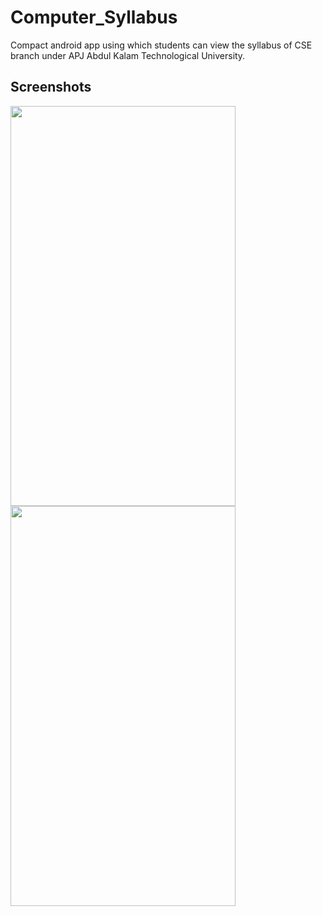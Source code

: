 # Computer_Syllabus
Compact android app using which students can view the syllabus of CSE branch under APJ Abdul Kalam Technological University.
## Screenshots
<a href="url"><img src="https://user-images.githubusercontent.com/14256867/45171129-35bb5580-b21f-11e8-8e41-7f5d3b344366.jpeg" align="left" height="640" width="360" ></a>
<a href="url"><img src="https://user-images.githubusercontent.com/14256867/45171106-2cca8400-b21f-11e8-9aff-3980572fb22d.jpeg" align="left" height="640" width="360" ></a>
